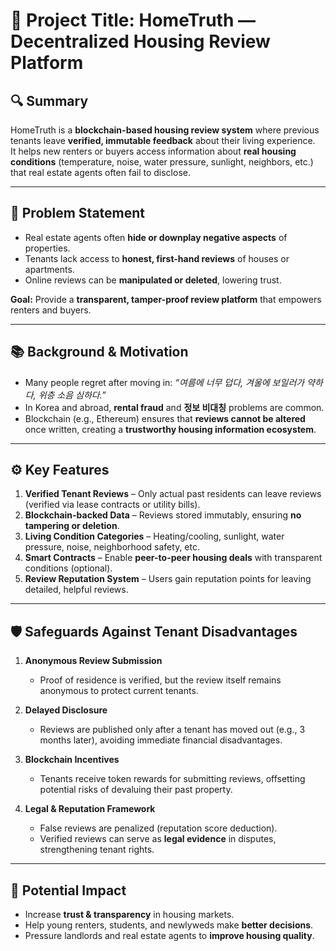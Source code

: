 # 🧠 Project Title: **HomeTruth — Decentralized Housing Review Platform**

## 🔍 Summary  
HomeTruth is a **blockchain-based housing review system** where previous tenants leave **verified, immutable feedback** about their living experience.  
It helps new renters or buyers access information about **real housing conditions** (temperature, noise, water pressure, sunlight, neighbors, etc.) that real estate agents often fail to disclose.  

---

## 🎯 Problem Statement  
- Real estate agents often **hide or downplay negative aspects** of properties.  
- Tenants lack access to **honest, first-hand reviews** of houses or apartments.  
- Online reviews can be **manipulated or deleted**, lowering trust.  

**Goal:** Provide a **transparent, tamper-proof review platform** that empowers renters and buyers.  

---

## 📚 Background & Motivation  
- Many people regret after moving in: *“여름에 너무 덥다, 겨울에 보일러가 약하다, 위층 소음 심하다.”*  
- In Korea and abroad, **rental fraud** and **정보 비대칭** problems are common.  
- Blockchain (e.g., Ethereum) ensures that **reviews cannot be altered** once written, creating a **trustworthy housing information ecosystem**.  

---

## ⚙️ Key Features  
1. **Verified Tenant Reviews** – Only actual past residents can leave reviews (verified via lease contracts or utility bills).  
2. **Blockchain-backed Data** – Reviews stored immutably, ensuring **no tampering or deletion**.  
3. **Living Condition Categories** – Heating/cooling, sunlight, water pressure, noise, neighborhood safety, etc.  
4. **Smart Contracts** – Enable **peer-to-peer housing deals** with transparent conditions (optional).  
5. **Review Reputation System** – Users gain reputation points for leaving detailed, helpful reviews.  

---

## 🛡️ Safeguards Against Tenant Disadvantages  
1. **Anonymous Review Submission**  
   - Proof of residence is verified, but the review itself remains anonymous to protect current tenants.  

2. **Delayed Disclosure**  
   - Reviews are published only after a tenant has moved out (e.g., 3 months later), avoiding immediate financial disadvantages.  

3. **Blockchain Incentives**  
   - Tenants receive token rewards for submitting reviews, offsetting potential risks of devaluing their past property.  

4. **Legal & Reputation Framework**  
   - False reviews are penalized (reputation score deduction).  
   - Verified reviews can serve as **legal evidence** in disputes, strengthening tenant rights.  

---

## 🚀 Potential Impact  
- Increase **trust & transparency** in housing markets.  
- Help young renters, students, and newlyweds make **better decisions**.  
- Pressure landlords and real estate agents to **improve housing quality**.  

